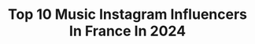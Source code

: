 ---
title: Top 10 Music Instagram Influencers In France In 2024
description: >-
  Find top music Instagram influencers in France in 2024. Most popular hashtags: #paris #love #music.
platform: Instagram
hits: 1763
text_top: Identify the top-rated Instagram profiles on inBeat.
text_bottom: Our database holds 1763 Instagram influencers like this in France for you to pitch.
profiles:
  - username: "traumer_music"
    fullname: >-
      Traumer
    bio: >-
      get—music, news & more ⋯ @gettraum Booking & Mgmt : nicolas@pieces.live 🆕 "Hachi" — out now !
    location: "France"
    followers: 77622
    engagement: 584
    commentsToLikes: 0.035084
    id: ck0vw17p3rnc40i19uo2ikwrh
    verified: false
    hashtags: "#gettraum, #warehouseproject, #fuselondon, #colourfactory"
  - username: "kneznenad"
    fullname: >-
      Nenad Knezevic Knez
    bio: >-
      Musician • Singer • D.J. • Music producer •
    location: "France"
    followers: 14830
    engagement: 539
    commentsToLikes: 0.021969
    id: ckap9ppbvt5ck0i78rp186g37
    verified: false
    hashtags: "#knez, #montenegro, #nenadknezevicknez, #podgorica"
  - username: "carla_guetta"
    fullname: >-
      Carla Guetta Cohen
    bio: >-
      MA @unomodels carlaguetta@unomodels.com French but 🌱 in Ibiza 🌍 👽 creative mind.. 🎸 movies,music,books
    location: "France"
    followers: 247514
    engagement: 412
    commentsToLikes: 0.005894
    id: ck5bx7kpen5nb0i11ty21qgyu
    verified: false
    hashtags: ""
  - username: "chapixtures"
    fullname: >-
      CHARLOTTE CLAIN - PHOTOGRAPHER & ART DIRECTOR
    bio: >-
      Fashion | Music | Event | Book | Estime de soi 📍Angers (Paris - Worldwide) 📩 charlotteclain.pro@gmail.com 🌸 Pour débutants et professionnels ✨
    location: "France"
    followers: 14451
    engagement: 430
    commentsToLikes: 0.024965
    id: ck13bmc4xw45u0i19qdk1wbxd
    verified: false
    hashtags: "#photo, #paris, #bts, #mode"
  - username: "terenceiam"
    fullname: >-
      Terence James
    bio: >-
      Singer | Songwriter | DJ | TV Presenter 560k+ TikTok Co Founder of @nitelyfe_music
    location: "France"
    followers: 203404
    engagement: 1666
    commentsToLikes: 0.058859
    id: ck8tajai3s02p0j783ehr8uq6
    verified: false
    hashtags: "#terence, #terencejames, #love, #parody"
  - username: "nathanbouts"
    fullname: >-
      Nathan Bouts
    bio: >-
      Actor and musician.
    location: "France"
    followers: 48319
    engagement: 820
    commentsToLikes: 0.003449
    id: cky72q8hmjpxe0j230qvu0ogc
    verified: false
    hashtags: "#new, #stylecreator, #hiphop, #beatmaker"
  - username: "karmenoff"
    fullname: >-
      KARMEN 🪫
    bio: >-
      💎 @karmenr0se 🌐 @cascade.music 📩 @pour_rose
    location: "France"
    followers: 62753
    engagement: 1225
    commentsToLikes: 0.017264
    id: ck14lsm0mw9s10i1943c08x5u
    verified: true
    hashtags: "#sculpture, #dripm, #adidasfootball, #adidasxrealmadrid"
  - username: "laurelbang"
    fullname: >-
      Mathilde
    bio: >-
      🤰 Ta parentalité en musique 🎶 🎼Chansons pour enfants 📀« Grandir ensemble » 👩🏻‍🏫 Prof de musique & éveil musical 👨‍👩‍👦‍👦 Maman d’Andrea & Pio
    location: "France"
    followers: 41001
    engagement: 641
    commentsToLikes: 0.046814
    id: ck14jff2mk27y0i1949ig34bs
    verified: false
    hashtags: "#burnoutparental, #parentalit, #naissance, #maternit"
  - username: "voluptyk.beats"
    fullname: >-
      Nassim 🎹 | نسيم 🇲🇦
    bio: >-
      🏛@affranchis.music Mgmt : @amine.zmn Multi-Diamond & Platinium Producer 💎📀💿 voluptykartist@gmail.com
    location: "France"
    followers: 35031
    engagement: 696
    commentsToLikes: 0.031452
    id: ck6u3dww3x9f60j71mk6d6glt
    verified: false
    hashtags: ""
  - username: "amisse.music"
    fullname: >-
      𝐀 𝐌 𝐈 𝐒 𝐒 𝐄 🎙
    bio: >-
      BIENVENUUUE L’ÉLITE ! 🥰 Star Academy - Promo 2022 ⭐️ 📨 : Amissebooking@gmail.com Tiktok : Amisse.music
    location: "France"
    followers: 42019
    engagement: 1237
    commentsToLikes: 0.039833
    id: ckf5vg239ogzz0j23llewoi4w
    verified: false
    hashtags: "#tf1, #chaines, #staracademy, #amisse"
---